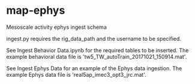 # map-ephys
Mesoscale activity ephys ingest schema

ingest.py requires the rig_data_path and the username to be specified.

See Ingest Behavior Data.ipynb for the required tables to be inserted. The example behavioral data file is 'tw5_TW_autoTrain_20171021_150914.mat'.

See Ingest Ephys Data for an example of the Ephys data ingestion. The example Ephys data file is 'real5ap_imec3_opt3_jrc.mat'.
